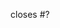 <!-- Coloque quaisquer detalhes adicionais -->

<!-- Anexe a issue que esta contribuição resolverá -->
closes #?
